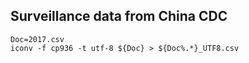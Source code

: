 ## Surveillance data from China CDC

```
Doc=2017.csv
iconv -f cp936 -t utf-8 ${Doc} > ${Doc%.*}_UTF8.csv
```

